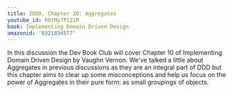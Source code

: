 ```yaml
---
title: IDDD, Chapter 10: Aggregates
youtube_id: h6tMy7PIZiM
book: Implementing Domain Driven Design
amazonid: '0321834577'
---
```

In this discussion the Dev Book Club will cover Chapter 10 of Implementing Domain Driven Design by Vaughn Vernon. We've talked a little about Aggregates in previous discussions as they are an integral part of DDD but this chapter aims to clear up some misconceptions and help us focus on the power of Aggregates in their pure form: as small groupings of objects.
